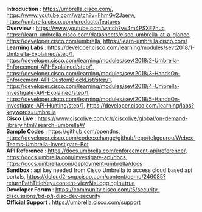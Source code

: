 **Introduction** : https://umbrella.cisco.com/, https://www.youtube.com/watch?v=FhmGv2Jaerw, https://umbrella.cisco.com/products/features<br/>
**Overview** : https://www.youtube.com/watch?v=4m4PSXE7huc, https://learn-umbrella.cisco.com/datasheets/cisco-umbrella-at-a-glance, https://developer.cisco.com/umbrella, https://learn-umbrella.cisco.com/<br/>
**Learning Labs** : https://developer.cisco.com/learning/modules/sevt2018/1-Umbrella-Explained/step/1, https://developer.cisco.com/learning/modules/sevt2018/2-Umbrella-Enforcement-API-Explained/step/1, https://developer.cisco.com/learning/modules/sevt2018/3-HandsOn-Enforcement-API-CustomBlockList/step/1, https://developer.cisco.com/learning/modules/sevt2018/4-Umbrella-Investigate-API-Explained/step/1, https://developer.cisco.com/learning/modules/sevt2018/5-HandsOn-Investigate-API-Hunting/step/1, https://developer.cisco.com/learning/labs?keywords=umbrella<br/>
**Cisco Live** : https://www.ciscolive.com/c/r/ciscolive/global/on-demand-library.html?search=umbrella#/<br/>
**Sample Codes** : https://github.com/opendns, https://developer.cisco.com/codeexchange/github/repo/tekgourou/Webex-Teams-Umbrella-Investigate-Bot<br/>
**API Reference** : https://docs.umbrella.com/enforcement-api/reference/, https://docs.umbrella.com/investigate-api/docs, https://docs.umbrella.com/deployment-umbrella/docs<br/>
**Sandbox** : api key needed from Cisco Umbrella to access cloud based api portals, https://dcloud2-sng.cisco.com/content/demo/246085?returnPathTitleKey=content-view&isLoggingIn=true<br/>
**Developer Forum** : https://community.cisco.com/t5/security-discussions/bd-p/j-disc-dev-security<br/>
**Official Support** : https://umbrella.cisco.com/support<br/>